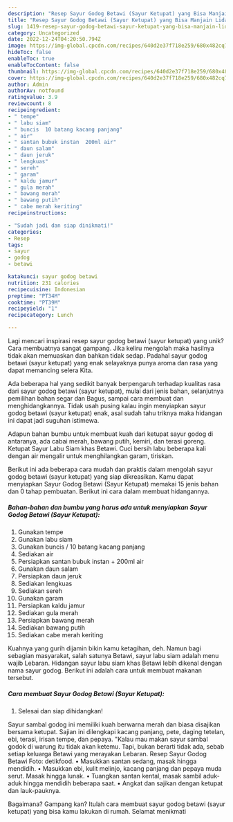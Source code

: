 ```yaml
---
description: "Resep Sayur Godog Betawi (Sayur Ketupat) yang Bisa Manjain Lidah"
title: "Resep Sayur Godog Betawi (Sayur Ketupat) yang Bisa Manjain Lidah"
slug: 1419-resep-sayur-godog-betawi-sayur-ketupat-yang-bisa-manjain-lidah
category: Uncategorized
date: 2022-12-24T04:20:50.794Z
image: https://img-global.cpcdn.com/recipes/640d2e37f718e259/680x482cq70/sayur-godog-betawi-sayur-ketupat-foto-resep-utama.jpg
hideToc: false
enableToc: true
enableTocContent: false
thumbnail: https://img-global.cpcdn.com/recipes/640d2e37f718e259/680x482cq70/sayur-godog-betawi-sayur-ketupat-foto-resep-utama.jpg
cover: https://img-global.cpcdn.com/recipes/640d2e37f718e259/680x482cq70/sayur-godog-betawi-sayur-ketupat-foto-resep-utama.jpg
author: Admin
authorAv: notfound
ratingvalue: 3.9
reviewcount: 8
recipeingredient:
- " tempe"
- " labu siam"
- " buncis  10 batang kacang panjang"
- " air"
- " santan bubuk instan  200ml air"
- " daun salam"
- " daun jeruk"
- " lengkuas"
- " sereh"
- " garam"
- " kaldu jamur"
- " gula merah"
- " bawang merah"
- " bawang putih"
- " cabe merah keriting"
recipeinstructions:

- "Sudah jadi dan siap dinikmati!"
categories:
- Resep
tags:
- sayur
- godog
- betawi

katakunci: sayur godog betawi 
nutrition: 231 calories
recipecuisine: Indonesian
preptime: "PT34M"
cooktime: "PT39M"
recipeyield: "1"
recipecategory: Lunch

---
```





Lagi mencari inspirasi resep sayur godog betawi (sayur ketupat) yang unik? Cara membuatnya sangat gampang. Jika keliru mengolah maka hasilnya tidak akan memuaskan dan bahkan tidak sedap. Padahal sayur godog betawi (sayur ketupat) yang enak selayaknya punya aroma dan rasa yang dapat memancing selera Kita.





Ada beberapa hal yang sedikit banyak berpengaruh terhadap kualitas rasa dari sayur godog betawi (sayur ketupat), mulai dari jenis bahan, selanjutnya pemilihan bahan segar dan Bagus, sampai cara membuat dan menghidangkannya. Tidak usah pusing kalau ingin menyiapkan sayur godog betawi (sayur ketupat) enak,      asal sudah tahu triknya maka hidangan ini dapat jadi suguhan istimewa.














Adapun bahan bumbu untuk membuat kuah dari ketupat sayur godog di antaranya, ada cabai merah, bawang putih, kemiri, dan terasi goreng. Ketupat Sayur Labu Siam khas Betawi. Cuci bersih labu beberapa kali dengan air mengalir untuk menghilangkan garam, tiriskan.






Berikut ini ada beberapa cara mudah dan praktis dalam mengolah sayur godog betawi (sayur ketupat) yang siap dikreasikan. Kamu dapat menyiapkan Sayur Godog Betawi (Sayur Ketupat) memakai 15 jenis bahan dan 0 tahap pembuatan. Berikut ini cara dalam membuat hidangannya.

<!--inarticleads1-->

##### Bahan-bahan dan bumbu yang harus ada untuk menyiapkan Sayur Godog Betawi (Sayur Ketupat):

1. Gunakan  tempe
1. Gunakan  labu siam
1. Gunakan  buncis / 10 batang kacang panjang
1. Sediakan  air
1. Persiapkan  santan bubuk instan + 200ml air
1. Gunakan  daun salam
1. Persiapkan  daun jeruk
1. Sediakan  lengkuas
1. Sediakan  sereh
1. Gunakan  garam
1. Persiapkan  kaldu jamur
1. Sediakan  gula merah
1. Persiapkan  bawang merah
1. Sediakan  bawang putih
1. Sediakan  cabe merah keriting


Kuahnya yang gurih dijamin bikin kamu ketagihan, deh. Namun bagi sebagian masyarakat, salah satunya Betawi, sayur labu siam adalah menu wajib Lebaran. Hidangan sayur labu siam khas Betawi lebih dikenal dengan nama sayur godog. Berikut ini adalah cara untuk membuat makanan tersebut. 

<!--inarticleads2-->

##### Cara membuat Sayur Godog Betawi (Sayur Ketupat):


1. Selesai dan siap dihidangkan!

Sayur sambal godog ini memiliki kuah berwarna merah dan biasa disajikan bersama ketupat. Sajian ini dilengkapi kacang panjang, pete, daging tetelan, ebi, terasi, irisan tempe, dan pepaya. &#34;Kalau mau makan sayur sambal godok di warung itu tidak akan ketemu. Tapi, bukan berarti tidak ada, sebab setiap keluarga Betawi yang merayakan Lebaran. Resep Sayur Godog Betawi Foto: detikfood. • Masukkan santan sedang, masak hingga mendidih. • Masukkan ebi, kulit melinjo, kacang panjang dan pepaya muda serut. Masak hingga lunak. • Tuangkan santan kental, masak sambil aduk-aduk hingga mendidih beberapa saat. • Angkat dan sajikan dengan ketupat dan lauk-pauknya. 

Bagaimana? Gampang kan? Itulah cara membuat sayur godog betawi (sayur ketupat) yang bisa kamu lakukan di rumah. Selamat menikmati
